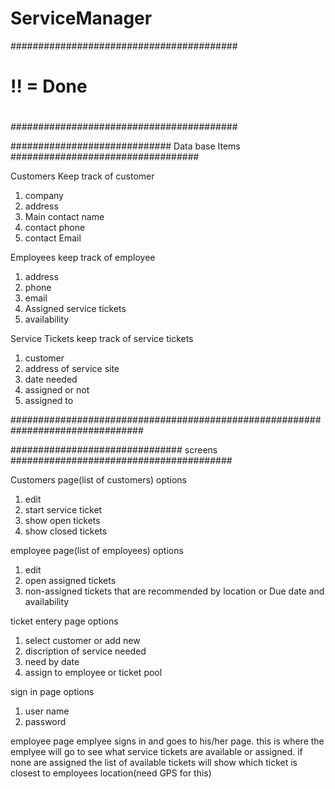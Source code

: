 # ServiceManager

#########################################
#                                       #
#          !! = Done                    #
#                                       #
#########################################

############################# Data base Items ##################################

  Customers
Keep track of customer 
  1. company
  2. address
  3. Main contact name
  4. contact phone
  5. contact Email

  Employees
keep track of employee
  1. address
  2. phone
  3. email
  4. Assigned service tickets
  5. availability

  Service Tickets
keep track of service tickets
  1. customer
  2. address of service site
  3. date needed
  4. assigned or not
  5. assigned to

################################################################################

############################### screens ########################################


Customers page(list of customers)
options
  1. edit
  2. start service ticket
  3. show open tickets
  4. show closed tickets

employee page(list of employees)
options
  1. edit
  2. open assigned tickets
  3. non-assigned tickets that are recommended by location or Due date and availability
  
ticket entery page
options
  1. select customer or add new
  2. discription of service needed
  3. need by date
  4. assign to employee or ticket pool

sign in page
options
  1. user name
  2. password

employee page
emplyee signs in and goes to his/her page. this is where the emplyee will go to see what service tickets are available or assigned.  if none are assigned the list of available tickets will show which ticket is closest to employees location(need GPS for this)



  


